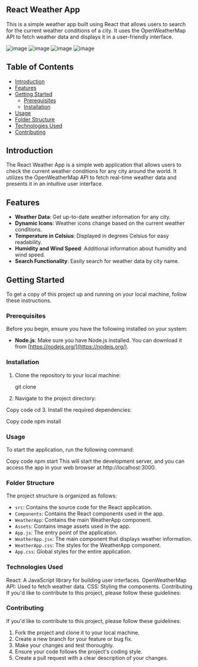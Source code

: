 ## React Weather App
This is a simple weather app built using React that allows users to search for the current weather conditions of a city. It uses the OpenWeatherMap API to fetch weather data and displays it in a user-friendly interface.

![image](https://github.com/OluwafisayoIbrahim/Weather-App-using-API/assets/78263397/4d6e6508-0238-4f59-b773-30a5c50ef07c)  ![image](https://github.com/OluwafisayoIbrahim/Weather-App-using-API/assets/78263397/a0ae624f-8ac5-453f-aaf2-57009fa1431f)  ![image](https://github.com/OluwafisayoIbrahim/Weather-App-using-API/assets/78263397/2d4866d7-bc67-456d-b090-e4706ebb3572)  ![image](https://github.com/OluwafisayoIbrahim/Weather-App-using-API/assets/78263397/b37ccd7d-6de6-49d2-a443-693cbc6b6c13)


## Table of Contents

- [Introduction](#introduction)
- [Features](#features)
- [Getting Started](#getting-started)
  - [Prerequisites](#prerequisites)
  - [Installation](#installation)
- [Usage](#usage)
- [Folder Structure](#folder-structure)
- [Technologies Used](#technologies-used)
- [Contributing](#contributing)

## Introduction

The React Weather App is a simple web application that allows users to check the current weather conditions for any city around the world. It utilizes the OpenWeatherMap API to fetch real-time weather data and presents it in an intuitive user interface.

## Features

- **Weather Data**: Get up-to-date weather information for any city.
- **Dynamic Icons**: Weather icons change based on the current weather conditions.
- **Temperature in Celsius**: Displayed in degrees Celsius for easy readability.
- **Humidity and Wind Speed**: Additional information about humidity and wind speed.
- **Search Functionality**: Easily search for weather data by city name.

## Getting Started
To get a copy of this project up and running on your local machine, follow these instructions.

### Prerequisites

Before you begin, ensure you have the following installed on your system:

- **Node.js**: Make sure you have Node.js installed. You can download it from [https://nodejs.org/](https://nodejs.org/).

### Installation

1. Clone the repository to your local machine:

   git clone <repository-url>
2. Navigate to the project directory:

  Copy code
  cd <project-directory>
3. Install the required dependencies:

  Copy code
  npm install

### Usage
To start the application, run the following command:

  Copy code
  npm start
 This will start the development server, and you can access the app in your web browser at http://localhost:3000.

### Folder Structure
The project structure is organized as follows:

* `src`: Contains the source code for the React application.
* `Components`: Contains the React components used in the app.
* `WeatherApp`: Contains the main WeatherApp component.
* `Assets`: Contains image assets used in the app.
* `App.js`: The entry point of the application.
* `WeatherApp.jsx`: The main component that displays weather information.
* `WeatherApp.css`: The styles for the WeatherApp component.
* `App.css`: Global styles for the entire application.

### Technologies Used
React: A JavaScript library for building user interfaces.
OpenWeatherMap API: Used to fetch weather data.
CSS: Styling the components.
Contributing
If you'd like to contribute to this project, please follow these guidelines:

### Contributing
If you'd like to contribute to this project, please follow these guidelines:

1. Fork the project and clone it to your local machine.
2. Create a new branch for your feature or bug fix.
3. Make your changes and test thoroughly.
4. Ensure your code follows the project's coding style.
5. Create a pull request with a clear description of your changes.
